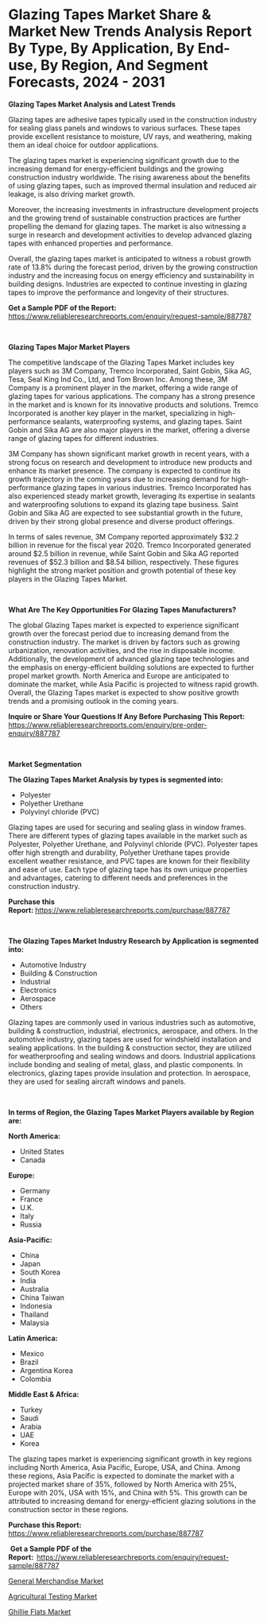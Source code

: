 <p><h1>Glazing Tapes Market Share & Market New Trends Analysis Report By Type, By Application, By End-use, By Region, And Segment Forecasts, 2024 - 2031</h1></p><p><strong>Glazing Tapes Market Analysis and Latest Trends</strong></p>
<p><p>Glazing tapes are adhesive tapes typically used in the construction industry for sealing glass panels and windows to various surfaces. These tapes provide excellent resistance to moisture, UV rays, and weathering, making them an ideal choice for outdoor applications.</p><p>The glazing tapes market is experiencing significant growth due to the increasing demand for energy-efficient buildings and the growing construction industry worldwide. The rising awareness about the benefits of using glazing tapes, such as improved thermal insulation and reduced air leakage, is also driving market growth.</p><p>Moreover, the increasing investments in infrastructure development projects and the growing trend of sustainable construction practices are further propelling the demand for glazing tapes. The market is also witnessing a surge in research and development activities to develop advanced glazing tapes with enhanced properties and performance.</p><p>Overall, the glazing tapes market is anticipated to witness a robust growth rate of 13.8% during the forecast period, driven by the growing construction industry and the increasing focus on energy efficiency and sustainability in building designs. Industries are expected to continue investing in glazing tapes to improve the performance and longevity of their structures.</p></p>
<p><strong>Get a Sample PDF of the Report:&nbsp;</strong> <a href="https://www.reliableresearchreports.com/enquiry/request-sample/887787">https://www.reliableresearchreports.com/enquiry/request-sample/887787</a></p>
<p>&nbsp;</p>
<p><strong>Glazing Tapes Major Market Players</strong></p>
<p><p>The competitive landscape of the Glazing Tapes Market includes key players such as 3M Company, Tremco Incorporated, Saint Gobin, Sika AG, Tesa, Seal King Ind Co., Ltd, and Tom Brown Inc. Among these, 3M Company is a prominent player in the market, offering a wide range of glazing tapes for various applications. The company has a strong presence in the market and is known for its innovative products and solutions. Tremco Incorporated is another key player in the market, specializing in high-performance sealants, waterproofing systems, and glazing tapes. Saint Gobin and Sika AG are also major players in the market, offering a diverse range of glazing tapes for different industries.</p><p>3M Company has shown significant market growth in recent years, with a strong focus on research and development to introduce new products and enhance its market presence. The company is expected to continue its growth trajectory in the coming years due to increasing demand for high-performance glazing tapes in various industries. Tremco Incorporated has also experienced steady market growth, leveraging its expertise in sealants and waterproofing solutions to expand its glazing tape business. Saint Gobin and Sika AG are expected to see substantial growth in the future, driven by their strong global presence and diverse product offerings.</p><p>In terms of sales revenue, 3M Company reported approximately $32.2 billion in revenue for the fiscal year 2020. Tremco Incorporated generated around $2.5 billion in revenue, while Saint Gobin and Sika AG reported revenues of $52.3 billion and $8.54 billion, respectively. These figures highlight the strong market position and growth potential of these key players in the Glazing Tapes Market.</p></p>
<p>&nbsp;</p>
<p><strong>What Are The Key Opportunities For Glazing Tapes Manufacturers?</strong></p>
<p><p>The global Glazing Tapes market is expected to experience significant growth over the forecast period due to increasing demand from the construction industry. The market is driven by factors such as growing urbanization, renovation activities, and the rise in disposable income. Additionally, the development of advanced glazing tape technologies and the emphasis on energy-efficient building solutions are expected to further propel market growth. North America and Europe are anticipated to dominate the market, while Asia Pacific is projected to witness rapid growth. Overall, the Glazing Tapes market is expected to show positive growth trends and a promising outlook in the coming years.</p></p>
<p><strong>Inquire or Share Your Questions If Any Before Purchasing This Report:</strong> <a href="https://www.reliableresearchreports.com/enquiry/pre-order-enquiry/887787">https://www.reliableresearchreports.com/enquiry/pre-order-enquiry/887787</a></p>
<p>&nbsp;</p>
<p><strong>Market Segmentation</strong></p>
<p><strong>The Glazing Tapes Market Analysis by types is segmented into:</strong></p>
<p><ul><li>Polyester</li><li>Polyether Urethane</li><li>Polyvinyl chloride (PVC)</li></ul></p>
<p><p>Glazing tapes are used for securing and sealing glass in window frames. There are different types of glazing tapes available in the market such as Polyester, Polyether Urethane, and Polyvinyl chloride (PVC). Polyester tapes offer high strength and durability, Polyether Urethane tapes provide excellent weather resistance, and PVC tapes are known for their flexibility and ease of use. Each type of glazing tape has its own unique properties and advantages, catering to different needs and preferences in the construction industry.</p></p>
<p><strong>Purchase this Report:&nbsp;</strong><a href="https://www.reliableresearchreports.com/purchase/887787">https://www.reliableresearchreports.com/purchase/887787</a></p>
<p>&nbsp;</p>
<p><strong>The Glazing Tapes Market Industry Research by Application is segmented into:</strong></p>
<p><ul><li>Automotive Industry</li><li>Building & Construction</li><li>Industrial</li><li>Electronics</li><li>Aerospace</li><li>Others</li></ul></p>
<p><p>Glazing tapes are commonly used in various industries such as automotive, building & construction, industrial, electronics, aerospace, and others. In the automotive industry, glazing tapes are used for windshield installation and sealing applications. In the building & construction sector, they are utilized for weatherproofing and sealing windows and doors. Industrial applications include bonding and sealing of metal, glass, and plastic components. In electronics, glazing tapes provide insulation and protection. In aerospace, they are used for sealing aircraft windows and panels.</p></p>
<p>&nbsp;</p>
<p><strong>In terms of Region, the Glazing Tapes Market Players available by Region are:</strong></p>
<p>
    <p> <strong> North America: </strong>
        <ul>
            <li>United States</li>
            <li>Canada</li>
        </ul>
        </p> 
    <p> <strong> Europe: </strong>
        <ul>
            <li>Germany</li>
            <li>France</li>
            <li>U.K.</li>
            <li>Italy</li>
            <li>Russia</li>
        </ul>
        </p> 
    <p> <strong> Asia-Pacific: </strong>
        <ul>
            <li>China</li>
            <li>Japan</li>
            <li>South Korea</li>
            <li>India</li>
            <li>Australia</li>
            <li>China Taiwan</li>
            <li>Indonesia</li>
            <li>Thailand</li>
            <li>Malaysia</li>
        </ul>
        </p> 
    <p> <strong> Latin America: </strong>
        <ul>
            <li>Mexico</li>
            <li>Brazil</li>
            <li>Argentina Korea</li>
            <li>Colombia</li>
        </ul>
        </p> 
    <p> <strong> Middle East & Africa: </strong>
        <ul>
            <li>Turkey</li>
            <li>Saudi</li>
            <li>Arabia</li>
            <li>UAE</li>
            <li>Korea</li>
        </ul>
    </p>
    </p>
<p><p>The glazing tapes market is experiencing significant growth in key regions including North America, Asia Pacific, Europe, USA, and China. Among these regions, Asia Pacific is expected to dominate the market with a projected market share of 35%, followed by North America with 25%, Europe with 20%, USA with 15%, and China with 5%. This growth can be attributed to increasing demand for energy-efficient glazing solutions in the construction sector in these regions.</p></p>
<p><strong>Purchase this Report: </strong><a href="https://www.reliableresearchreports.com/purchase/887787">https://www.reliableresearchreports.com/purchase/887787</a></p>
<p>&nbsp;<strong>Get a Sample PDF of the Report:&nbsp;&nbsp;</strong><a href="https://www.reliableresearchreports.com/enquiry/request-sample/887787">https://www.reliableresearchreports.com/enquiry/request-sample/887787</a></p>
<p><strong></strong></p>
<p><p><a href="https://github.com/peachesmcdowel1/Market-Research-Report-List-1/blob/main/general-merchandise-market.md">General Merchandise Market</a></p><p><a href="https://meowing-canidae-761.notion.site/Agricultural-Testing-Market-Size-Global-Industry-Overview-Market-Segmentation-and-Forecast-2024-t-dfc16fa6c05a425fa80e5eb6e65a5628">Agricultural Testing Market</a></p><p><a href="https://github.com/edytherolanlouisejk1miz0wig/Market-Research-Report-List-1/blob/main/ghillie-flats-market.md">Ghillie Flats Market</a></p></p>